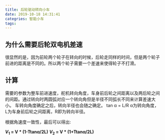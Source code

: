 ```yaml
---
title: 后轮驱动转向小车
date: 2019-10-18 14:31:41
categries: 智能小车
tags:
---
```


## 为什么需要后轮双电机差速

 很显然的是，因为前轮两个轮子在转向的时候，后轮走同样的时间，但是两个轮子前进的距离是不同的。所以两个轮子需要一个差速来使得轮子不打滑。

## 计算

需要的参数为整车前进速度，舵机转向角度，车身前后轮之间距离以及两后轮之间的间距。通过转向时两圆弧对应一个转向角但是半径不同弧长不同来计算差速大小。
车转向角度确定之后，转向半径也会随之确定。
tan α = L/R  α为转向角度，L为车身前后轮之间距离，R即为转向半径。

根据角速度一致性，最后可以得出:  

**$V_1$ = V * (1-Ttanα/2L)**
**$V_2$ = V * (1+Ttanα/2L)**
